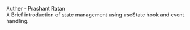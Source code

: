 Auther - Prashant Ratan
<br>
A Brief introduction of state management using useState hook and event handling.
